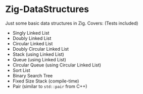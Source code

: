 # Zig-DataStructures


Just some basic data structures in Zig. Covers: 
(Tests included)
* Singly Linked List
* Doubly Linked List
* Circular Linked List
* Doubly Circular Linked List
* Stack (using Linked List)
* Queue (using Linked List)
* Circular Queue (using Circular Linked List)
* Sort List
* Binary Search Tree
* Fixed Size Stack (compile-time)
* Pair (similar to `std::pair` from C++)
